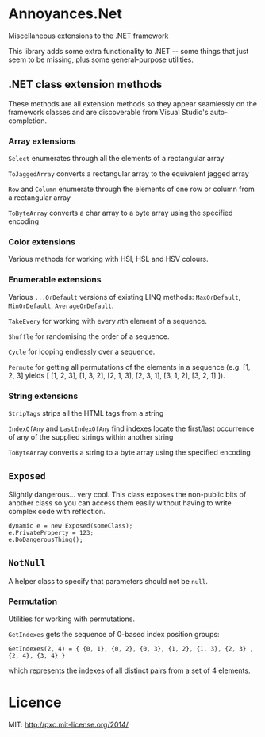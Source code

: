 # Annoyances.Net
Miscellaneous extensions to the .NET framework

This library adds some extra functionality to .NET -- some things that just seem to be missing, plus some general-purpose utilities.

## .NET class extension methods

These methods are all extension methods so they appear seamlessly on the framework classes and are discoverable from Visual Studio's auto-completion.

### Array extensions

`Select` enumerates through all the elements of a rectangular array

`ToJaggedArray` converts a rectangular array to the equivalent jagged array

`Row` and `Column` enumerate through the elements of one row or column from a rectangular array

`ToByteArray` converts a char array to a byte array using the specified encoding

### Color extensions

Various methods for working with HSI, HSL and HSV colours.

### Enumerable extensions

Various `...OrDefault` versions of existing LINQ methods: `MaxOrDefault`, `MinOrDefault`, `AverageOrDefault`.

`TakeEvery` for working with every *n*th element of a sequence.

`Shuffle` for randomising the order of a sequence.

`Cycle` for looping endlessly over a sequence.

`Permute` for getting all permutations of the elements in a sequence (e.g. [1, 2, 3] yields [ [1, 2, 3], [1, 3, 2], [2, 1, 3], [2, 3, 1], [3, 1, 2], [3, 2, 1] ]).

### String extensions

`StripTags` strips all the HTML tags from a string

`IndexOfAny` and `LastIndexOfAny` find indexes locate the first/last occurrence of any of the supplied strings within another string

`ToByteArray` converts a string to a byte array using the specified encoding

## `Exposed`

Slightly dangerous... very cool. This class exposes the non-public bits of another class so you can access them easily without having to write complex code with reflection.

    dynamic e = new Exposed(someClass);
    e.PrivateProperty = 123;
    e.DoDangerousThing();

## `NotNull`

A helper class to specify that parameters should not be `null`.

### Permutation

Utilities for working with permutations.

`GetIndexes` gets the sequence of 0-based index position groups:

    GetIndexes(2, 4) = { {0, 1}, {0, 2}, {0, 3}, {1, 2}, {1, 3}, {2, 3} , {2, 4}, {3, 4} }

which represents the indexes of all distinct pairs from a set of 4 elements.

# Licence

MIT: http://pxc.mit-license.org/2014/
